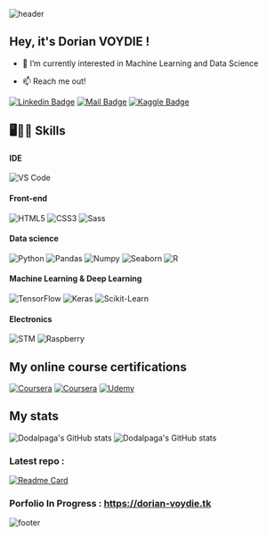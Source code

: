 ![header](https://capsule-render.vercel.app/api?type=waving&color=timeGradient&height=200&section=header&text=👋%20@Dodalpaga&fontSize=80&animation=twinkling&fontColor=FFFFFF&fontAlignY=30)

## Hey, it's Dorian VOYDIE !

- 👀 I’m currently interested in Machine Learning and Data Science

- :mailbox: Reach me out!

[![Linkedin Badge](https://img.shields.io/badge/-my%20LinkedIN-0e76a8?style=for-the-badge&labelColor=0e76a8&logo=linkedin&logoColor=white)](https://www.linkedin.com/in/dorian-voydie/)
[![Mail Badge](https://img.shields.io/badge/-my%20email-c0392b?style=for-the-badge&labelColor=c0392b&logo=gmail&logoColor=white)](mailto:dorian.voydie@gmail.com?subject=Write%20a%20subject%20here)
[![Kaggle Badge](https://img.shields.io/badge/-My%20Kaggle-35b4e1?style=for-the-badge&labelColor=35b4e1&logo=kaggle&logoColor=white)](https://www.kaggle.com/dorianvoydie)

## 🖥️👨‍💻 Skills

#### IDE
![VS Code](https://img.shields.io/badge/-vs%20code-24acf2?style=for-the-badge&labelColor=black&logo=visualstudiocode&logoColor=white)

#### Front-end
![HTML5](https://img.shields.io/badge/-html5-e96228?style=for-the-badge&labelColor=black&logo=html5&logoColor=white)
![CSS3](https://img.shields.io/badge/-css3-31a4d5?style=for-the-badge&labelColor=black&logo=css3&logoColor=white)
![Sass](https://img.shields.io/badge/-sass-c76494?style=for-the-badge&labelColor=black&logo=sass&logoColor=white)

#### Data science
![Python](https://img.shields.io/badge/-python-366c9a?style=for-the-badge&labelColor=black&logo=python&logoColor=white)
![Pandas](https://img.shields.io/badge/-pandas-120751?style=for-the-badge&labelColor=black&logo=pandas&logoColor=white)
![Numpy](https://img.shields.io/badge/-numpy-4b73c9?style=for-the-badge&labelColor=black&logo=numpy&logoColor=white) 
![Seaborn](https://img.shields.io/badge/-seaborn-79aab6?style=for-the-badge&labelColor=black)
![R](https://img.shields.io/badge/-R-366c9a?style=for-the-badge&labelColor=black&logo=r&logoColor=white)

#### Machine Learning & Deep Learning
![TensorFlow](https://img.shields.io/badge/-tensorflow-f0b93a?style=for-the-badge&labelColor=black&logo=tensorflow&logoColor=white)
![Keras](https://img.shields.io/badge/-keras-c90000?style=for-the-badge&labelColor=black&logo=keras&logoColor=white)
![Scikit-Learn](https://img.shields.io/badge/-scikitlearn-f09437?style=for-the-badge&labelColor=black&logo=scikitlearn&logoColor=white) 

#### Electronics
![STM](https://img.shields.io/badge/-stm32-032249?style=for-the-badge&labelColor=black&logo=stmicroelectronics&logoColor=white)
![Raspberry](https://img.shields.io/badge/-raspberrypi-4e8f52?style=for-the-badge&labelColor=black&logo=raspberrypi&logoColor=white)

## My online course certifications
[![Coursera](https://img.shields.io/badge/-Coursera%20(Intro%20to%20data%20science)-0053cb?style=for-the-badge&labelColor=black&logo=Coursera&logoColor=white)](https://coursera.org/share/95c88a49513566db697d709de0af9d8a)
[![Coursera](https://img.shields.io/badge/-Coursera%20(machine%20learning)-0053cb?style=for-the-badge&labelColor=black&logo=Coursera&logoColor=white)](https://coursera.org/share/0aea160b3f42ec988d93a112c14ce191)
[![Udemy](https://img.shields.io/badge/-Udemy%20(le%20deep%20learning%20de%20a%20a%20z)-9f33e8?style=for-the-badge&labelColor=black&logo=Udemy&logoColor=white)](http://ude.my/UC-b9c0f565-7a10-42b8-b4c9-8347e16f343c)

## My stats
![Dodalpaga's GitHub stats](https://github-readme-stats.vercel.app/api?username=Dodalpaga&show_icons=true&theme=radical)
![Dodalpaga's GitHub stats](https://github-readme-stats.anuraghazra1.vercel.app/api/top-langs/?username=Dodalpaga&layout=compact&theme=radical)

### Latest repo : 
[![Readme Card](https://github-readme-stats.vercel.app/api/pin/?username=Dodalpaga&repo=Iris-Prediction)](https://github.com/Dodalpaga/Iris-Prediction)

### Porfolio In Progress : https://dorian-voydie.tk

![footer](https://capsule-render.vercel.app/api?type=waving&color=gradient&height=150&section=footer&fontSize=80)
<!---
Dodalpaga/Dodalpaga is a ✨ special ✨ repository because its `README.md` (this file) appears on your GitHub profile.
You can click the Preview link to take a look at your changes.
--->
